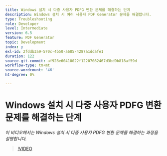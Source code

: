```yaml
---
title: Windows 설치 시 다중 사용자 PDFG 변환 문제를 해결하는 단계
description: Windows 설치 시 여러 사용자 PDF Generator 문제를 해결합니다.
type: Troubleshooting
role: Developer
level: Intermediate
version: 6.5
feature: PDF Generator
topic: Development
index: y
exl-id: 2fddb3a9-570c-4b50-a685-4287a1ddafe1
duration: 122
source-git-commit: af928e60410022f12207082467d3bd9b818af59d
workflow-type: tm+mt
source-wordcount: '46'
ht-degree: 0%

---
```


# Windows 설치 시 다중 사용자 PDFG 변환 문제를 해결하는 단계

*이 비디오에서는 Windows 설치 시 다중 사용자 PDFG 변환 문제를 해결하는 과정을 설명합니다.*

>[!VIDEO](https://video.tv.adobe.com/v/335550?quality=12&learn=on)
